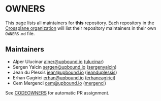 <!--
SPDX-FileCopyrightText: 2023 The Crossplane Authors <https://crossplane.io>

SPDX-License-Identifier: CC0-1.0
-->

# OWNERS

This page lists all maintainers for **this** repository. Each repository in the
[Crossplane organization](https://github.com/crossplane/) will list their
repository maintainers in their own `OWNERS.md` file.

## Maintainers

* Alper Ulucinar <alper@upbound.io> ([ulucinar](https://github.com/ulucinar))
* Sergen Yalcin <sergen@upbound.io> ([sergenyalcin](https://github.com/sergenyalcin))
* Jean du Plessis <jean@upbound.io> ([jeanduplessis](https://github.com/jeanduplessis))
* Erhan Cagirici <erhan@upbound.io> ([erhancagirici](https://github.com/erhancagirici))
* Cem Mergenci <cem@upbound.io> ([mergenci](https://github.com/mergenci))

See [CODEOWNERS](./CODEOWNERS) for automatic PR assignment.
